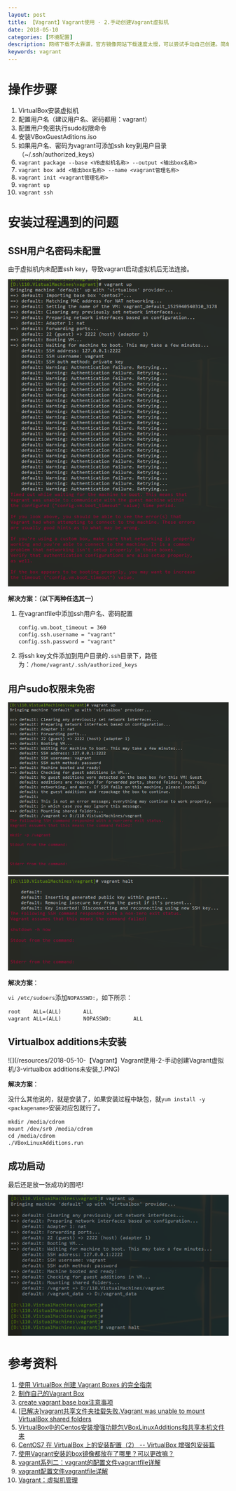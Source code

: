 ```yaml
---
layout: post
title: 【Vagrant】Vagrant使用 - 2.手动创建Vagrant虚拟机
date: 2018-05-10
categories: [环境配置]
description: 网络下载不太靠谱，官方镜像网站下载速度太慢，可以尝试手动自己创建。简单几步即可创建，需要注意的是权限和virtulbox addition的安装，否则会出错哦！
keywords: vagrant
---
```


# 操作步骤
1. VirtualBox安装虚拟机
2. 配置用户名（建议用户名、密码都用：vagrant）
3. 配置用户免密执行sudo权限命令
4. 安装VBoxGuestAditions.iso
5. 如果用户名、密码为vagrant可添加ssh key到用户目录（~/.ssh/authorized_keys）
6. `vagrant package --base <VB虚拟机名称> --output <输出box名称>`
7. `vagrant box add <输出box名称> --name <vagrant管理名称>`
8. `vagrant init <vagrant管理名称>`
9. `vagrant up`
10. `vagrant ssh`

# 安装过程遇到的问题

## SSH用户名密码未配置

由于虚拟机内未配置ssh key，导致vagrant启动虚拟机后无法连接。

![](/resources/2018-05-10-【Vagrant】Vagrant使用-2-手动创建Vagrant虚拟机/1-ssh用户名密码未配置_1.PNG)

**解决方案：（以下两种任选其一）**

1. 在vagrantfile中添加ssh用户名、密码配置

   ```shell
   config.vm.boot_timeout = 360
   config.ssh.username = "vagrant"
   config.ssh.password = "vagrant"
   ```

2. 将ssh key文件添加到用户目录的`.ssh`目录下，路径为：`/home/vagrant/.ssh/authorized_keys`



## 用户sudo权限未免密

![](/resources/2018-05-10-【Vagrant】Vagrant使用-2-手动创建Vagrant虚拟机/2-用户sudo权限未免密_1.PNG)
![](/resources/2018-05-10-【Vagrant】Vagrant使用-2-手动创建Vagrant虚拟机/2-用户sudo权限未免密_2.PNG)

**解决方案**：

`vi /etc/sudoers`添加`NOPASSWD:`，如下所示：

```shell
root    ALL=(ALL)       ALL
vagrant ALL=(ALL)       NOPASSWD:       ALL
```



## Virtualbox additions未安装

![](/resources/2018-05-10-【Vagrant】Vagrant使用-2-手动创建Vagrant虚拟机/3-virtualbox additions未安装_1.PNG)

**解决方案**：

没什么其他说的，就是安装了，如果安装过程中缺包，就`yum install -y <packagename>`安装对应包就行了。

```shell
mkdir /media/cdrom
mount /dev/sr0 /media/cdrom
cd /media/cdrom
./VBoxLinuxAdditions.run
```



## 成功启动
最后还是放一张成功的图吧!

![](/resources/2018-05-10-【Vagrant】Vagrant使用-2-手动创建Vagrant虚拟机/4-成功.PNG)



# 参考资料

1. [使用 VirtualBox 创建 Vagrant Boxes 的完全指南 ](https://linux.cn/article-9144-1.html)
2. [制作自己的Vagrant Box](https://segmentfault.com/a/1190000002507999)
3. [create vagrant base box注意事项](https://blog.csdn.net/ling1874/article/details/46819405)
4. [[已解决]vagrant共享文件夹挂载失败.Vagrant was unable to mount VirtualBox shared folders](https://blog.csdn.net/ifeng6/article/details/76316991)
5. [VirtualBox中的Centos安装增强功能包VBoxLinuxAdditions和共享本机文件夹](https://blog.csdn.net/buyueliuying/article/details/51645649)
6. [CentOS7 在 VirtualBox 上的安装配置（2） -- VirtualBox 增强包安装篇](https://segmentfault.com/a/1190000006233585)
7. [使用Vagrant安装的box镜像都放在了哪里？可以更改嘛？](https://blog.csdn.net/gsls181711/article/details/49450013)
8. [vagrant系列二：vagrant的配置文件vagrantfile详解](https://blog.csdn.net/hel12he/article/details/51089774)
9. [vagrant配置文件vagrantfile详解 ](https://www.36nu.com/post/264)
10. [Vagrant：虚拟机管理](https://ninghao.net/course/1569)
